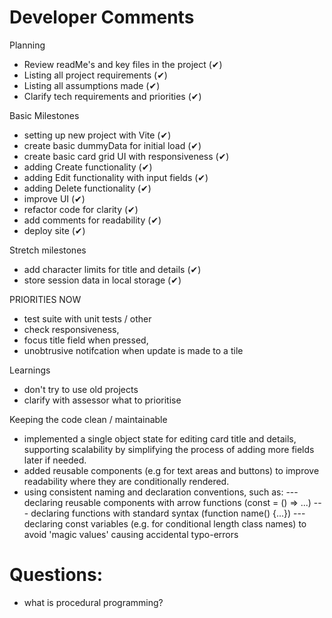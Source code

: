 # Developer Comments

Planning

- Review readMe's and key files in the project (✔)
- Listing all project requirements (✔)
- Listing all assumptions made (✔)
- Clarify tech requirements and priorities (✔)

Basic Milestones

- setting up new project with Vite (✔)
- create basic dummyData for initial load (✔)
- create basic card grid UI with responsiveness (✔)
- adding Create functionality (✔)
- adding Edit functionality with input fields (✔)
- adding Delete functionality (✔)
- improve UI (✔)
- refactor code for clarity (✔)
- add comments for readability (✔)
- deploy site (✔)

Stretch milestones

- add character limits for title and details (✔)
- store session data in local storage (✔)

PRIORITIES NOW

- test suite with unit tests / other
- check responsiveness,
- focus title field when pressed,
- unobtrusive notifcation when update is made to a tile

Learnings

- don't try to use old projects
- clarify with assessor what to prioritise

Keeping the code clean / maintainable

- implemented a single object state for editing card title and details, supporting scalability by simplifying the process of adding more fields later if needed.
- added reusable components (e.g for text areas and buttons) to improve readability where they are conditionally rendered.
- using consistent naming and declaration conventions, such as:
  --- declaring reusable components with arrow functions (const = () => ...)
  --- declaring functions with standard syntax (function name() {...})
  --- declaring const variables (e.g. for conditional length class names) to avoid 'magic values' causing accidental typo-errors

# Questions:

- what is procedural programming?

